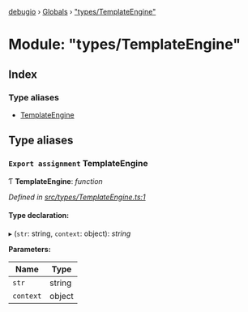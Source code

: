 [debugio](../README.md) › [Globals](../globals.md) › ["types/TemplateEngine"](_types_templateengine_.md)

# Module: "types/TemplateEngine"

## Index

### Type aliases

* [TemplateEngine](_types_templateengine_.md#export-assignment-templateengine)

## Type aliases

### `Export assignment` TemplateEngine

Ƭ **TemplateEngine**: *function*

*Defined in [src/types/TemplateEngine.ts:1](https://github.com/kislball/debugio/blob/e6c0d0f/src/types/TemplateEngine.ts#L1)*

#### Type declaration:

▸ (`str`: string, `context`: object): *string*

**Parameters:**

Name | Type |
------ | ------ |
`str` | string |
`context` | object |

